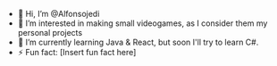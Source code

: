 - 👋 Hi, I’m @Alfonsojedi
- 👀 I’m interested in making small videogames, as I consider them my personal projects
- 🌱 I’m currently learning Java & React, but soon I'll try to learn C#.
- ⚡ Fun fact: [Insert fun fact here]

<!---
Alfonsojedi/Alfonsojedi is a ✨ special ✨ repository because its `README.md` (this file) appears on your GitHub profile.
You can click the Preview link to take a look at your changes.
--->
